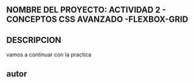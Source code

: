 ## NOMBRE DEL PROYECTO: ACTIVIDAD 2 - CONCEPTOS CSS AVANZADO -FLEXBOX-GRID
## DESCRIPCION
vamos a continuar con la practica
## autor
